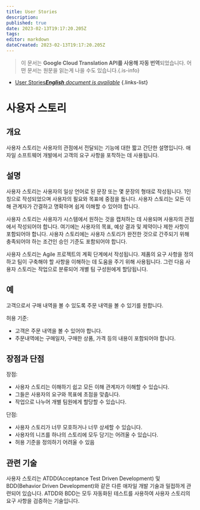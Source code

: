 ```yaml
---
title: User Stories
description: 
published: true
date: 2023-02-13T19:17:20.205Z
tags: 
editor: markdown
dateCreated: 2023-02-13T19:17:20.205Z
---
```


> 이 문서는 **Google Cloud Translation API를 사용해 자동 번역**되었습니다.
어떤 문서는 원문을 읽는게 나을 수도 있습니다.{.is-info}



- [User Stories***English** document is available*](/en/Knowledge-base/Dictionary/user-stories)
{.links-list}


# 사용자 스토리

## 개요
사용자 스토리는 사용자의 관점에서 전달되는 기능에 대한 짧고 간단한 설명입니다. 애자일 소프트웨어 개발에서 고객의 요구 사항을 포착하는 데 사용됩니다.

## 설명
사용자 스토리는 사용자의 일상 언어로 된 문장 또는 몇 문장의 형태로 작성됩니다. 1인칭으로 작성되었으며 사용자의 필요와 목표에 중점을 둡니다. 사용자 스토리는 모든 이해 관계자가 간결하고 명확하며 쉽게 이해할 수 있어야 합니다.

사용자 스토리는 사용자가 시스템에서 원하는 것을 캡처하는 데 사용되며 사용자의 관점에서 작성되어야 합니다. 여기에는 사용자의 목표, 예상 결과 및 제약이나 제한 사항이 포함되어야 합니다. 사용자 스토리에는 사용자 스토리가 완전한 것으로 간주되기 위해 충족되어야 하는 조건인 승인 기준도 포함되어야 합니다.

사용자 스토리는 Agile 프로젝트의 계획 단계에서 작성됩니다. 제품의 요구 사항을 정의하고 팀이 구축해야 할 사항을 이해하는 데 도움을 주기 위해 사용됩니다. 그런 다음 사용자 스토리는 작업으로 분류되어 개별 팀 구성원에게 할당됩니다.

## 예
고객으로서 구매 내역을 볼 수 있도록 주문 내역을 볼 수 있기를 원합니다.

허용 기준:
- 고객은 주문 내역을 볼 수 있어야 합니다.
- 주문내역에는 구매일자, 구매한 상품, 가격 등의 내용이 포함되어야 합니다.

## 장점과 단점
장점:
- 사용자 스토리는 이해하기 쉽고 모든 이해 관계자가 이해할 수 있습니다.
- 그들은 사용자의 요구와 목표에 초점을 맞춥니다.
- 작업으로 나누어 개별 팀원에게 할당할 수 있습니다.

단점:
- 사용자 스토리가 너무 모호하거나 너무 상세할 수 있습니다.
- 사용자의 니즈를 하나의 스토리에 모두 담기는 어려울 수 있습니다.
- 허용 기준을 정의하기 어려울 수 있음

## 관련 기술
사용자 스토리는 ATDD(Acceptance Test Driven Development) 및 BDD(Behavior Driven Development)와 같은 다른 애자일 개발 기술과 밀접하게 관련되어 있습니다. ATDD와 BDD는 모두 자동화된 테스트를 사용하여 사용자 스토리의 요구 사항을 검증하는 기술입니다.